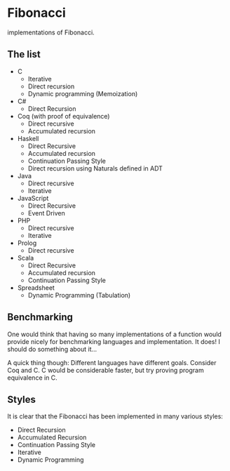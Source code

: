 # Fibonacci
implementations of Fibonacci.

## The list
* C
    - Iterative
    - Direct recursion
    - Dynamic programming (Memoization)
* C#
    - Direct Recursion
* Coq (with proof of equivalence)
    - Direct recursive
    - Accumulated recursion
* Haskell
    - Direct Recursive
    - Accumulated recursion
    - Continuation Passing Style
    - Direct recursion using Naturals defined in ADT
* Java
    - Direct recursive
    - Iterative
* JavaScript
    - Direct Recursive
    - Event Driven
* PHP
    - Direct recursive
    - Iterative
* Prolog
    - Direct recursive
* Scala
    - Direct Recursive
    - Accumulated recursion
    - Continuation Passing Style
* Spreadsheet
    - Dynamic Programming (Tabulation)

## Benchmarking
One would think that having so many implementations of a function would provide
nicely for benchmarking languages and implementation. It does! I should do
something about it...

A quick thing though: Different languages have different goals. Consider
Coq and C. C would be considerable faster, but try proving program equivalence
in C.

## Styles
It is clear that the Fibonacci has been implemented in many various styles:

* Direct Recursion
* Accumulated Recursion
* Continuation Passing Style
* Iterative
* Dynamic Programming
